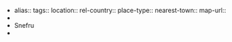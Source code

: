 - alias::
  tags::
  location::
  rel-country::
  place-type::
  nearest-town::
  map-url::
-
- Snefru
-
